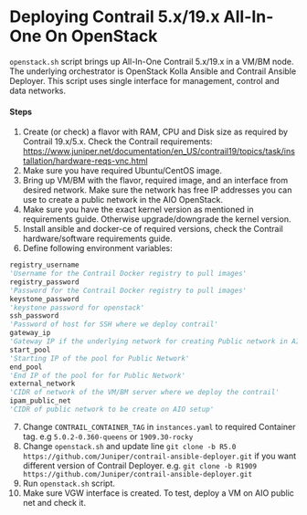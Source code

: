 # Deploying Contrail 5.x/19.x All-In-One On OpenStack

`openstack.sh` script brings up All-In-One Contrail 5.x/19.x in a VM/BM node.
The underlying orchestrator is OpenStack Kolla Ansible and Contrail Ansible Deployer.
This script uses single interface for management, control and data networks.

#### Steps

1. Create (or check) a flavor with RAM, CPU and Disk size as required by Contrail 19.x/5.x. Check the Contrail requirements: https://www.juniper.net/documentation/en_US/contrail19/topics/task/installation/hardware-reqs-vnc.html
2. Make sure you have required Ubuntu/CentOS image.
3. Bring up VM/BM with the flavor, required image, and an interface from desired network. Make sure the network has free IP addresses you can use to create a public network in the AIO OpenStack.
4. Make sure you have the exact kernel version as mentioned in requirements guide. Otherwise upgrade/downgrade the kernel version.
5. Install ansible and docker-ce of required versions, check the Contrail hardware/software requirements guide.
6. Define following environment variables:
```python
registry_username
'Username for the Contrail Docker registry to pull images'
registry_password
'Password for the Contrail Docker registry to pull images'
keystone_password
'keystone password for openstack'
ssh_password
'Password of host for SSH where we deploy contrail'
gateway_ip
'Gateway IP if the underlying network for creating Public network in AIO setup'
start_pool
'Starting IP of the pool for Public Network'
end_pool
'End IP of the pool for for Public Network'
external_network
'CIDR of network of the VM/BM server where we deploy the contrail'
ipam_public_net
'CIDR of public network to be create on AIO setup'
```
7. Change `CONTRAIL_CONTAINER_TAG` in `instances.yaml` to required Container tag. e.g `5.0.2-0.360-queens` or `1909.30-rocky`
8. Change `openstack.sh` and update line `git clone -b R5.0 https://github.com/Juniper/contrail-ansible-deployer.git` if you want different version of Contrail Deployer. e.g. `git clone -b R1909 https://github.com/Juniper/contrail-ansible-deployer.git`
9. Run `openstack.sh` script.
10. Make sure VGW interface is created. To test, deploy a VM on AIO public net and check it.
